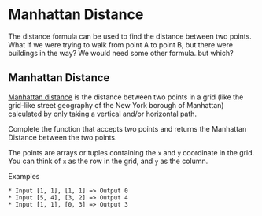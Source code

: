 ﻿# Manhattan Distance

The distance formula can be used to find the distance between two points. What if we were trying to walk from point A to point B, but there were buildings in the way? We would need some other formula..but which?

## Manhattan Distance
[Manhattan distance](https://en.wikipedia.org/wiki/Manhattan_distance) is the distance between two points in a grid (like the grid-like street geography of the New York borough of Manhattan) calculated by only taking a vertical and/or horizontal path.

Complete the function that accepts two points and returns the Manhattan Distance between the two points.

The points are arrays or tuples containing the `x` and `y` coordinate in the grid. You can think of `x` as the row in the grid, and `y` as the column.

Examples
```
* Input [1, 1], [1, 1] => Output 0
* Input [5, 4], [3, 2] => Output 4
* Input [1, 1], [0, 3] => Output 3
```